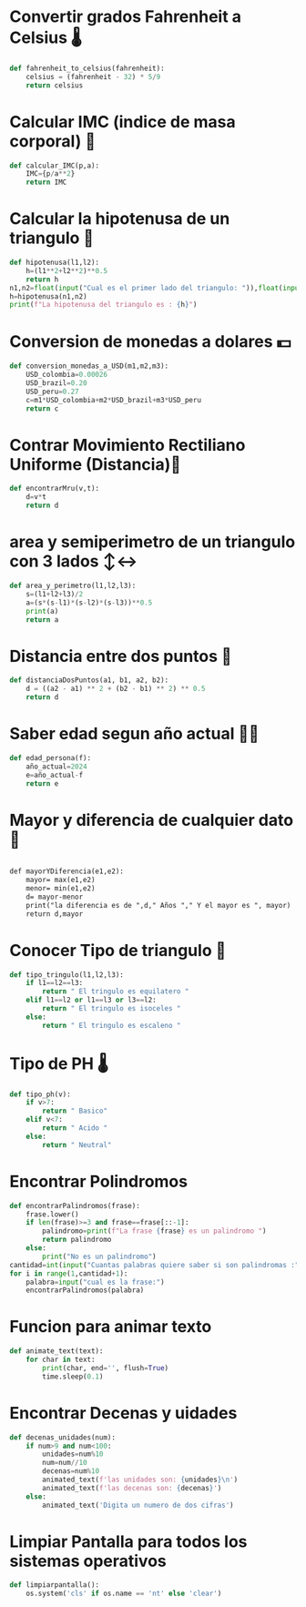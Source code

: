 # Convertir grados Fahrenheit a Celsius 🌡️
```py
def fahrenheit_to_celsius(fahrenheit):
    celsius = (fahrenheit - 32) * 5/9
    return celsius
````

# Calcular IMC (indice de masa corporal) 💪
```py
def calcular_IMC(p,a):
    IMC={p/a**2}
    return IMC
```
# Calcular la hipotenusa de un triangulo 📐
```py
def hipotenusa(l1,l2):
    h=(l1**2+l2**2)**0.5
    return h
n1,n2=float(input("Cual es el primer lado del triangulo: ")),float(input("Cual es el segundo lado del triangulo: "))
h=hipotenusa(n1,n2)
print(f"La hipotenusa del triangulo es : {h}")
````
# Conversion de monedas a dolares 💵
```py
def conversion_monedas_a_USD(m1,m2,m3):
    USD_colombia=0.00026
    USD_brazil=0.20
    USD_peru=0.27
    c=m1*USD_colombia+m2*USD_brazil+m3*USD_peru
    return c
````
# Contrar Movimiento Rectiliano Uniforme (Distancia)📏
```py
def encontrarMru(v,t):
    d=v*t
    return d
````
# area y semiperimetro de un triangulo con 3 lados ↕️↔️
```py
def area_y_perimetro(l1,l2,l3):
    s=(l1+l2+l3)/2
    a=(s*(s-l1)*(s-l2)*(s-l3))**0.5
    print(a)
    return a
````
# Distancia entre dos puntos 🧷
```py
def distanciaDosPuntos(a1, b1, a2, b2):
    d = ((a2 - a1) ** 2 + (b2 - b1) ** 2) ** 0.5
    return d
````
# Saber edad segun año actual 😶‍🌫️

```py
def edad_persona(f):
    año_actual=2024
    e=año_actual-f
    return e
````

# Mayor y diferencia de cualquier dato 🔣

```p

def mayorYDiferencia(e1,e2):
    mayor= max(e1,e2)
    menor= min(e1,e2)
    d= mayor-menor
    print("la diferencia es de ",d," Años "," Y el mayor es ", mayor)
    return d,mayor

````

# Conocer Tipo de triangulo 📐
```py
def tipo_tringulo(l1,l2,l3):
    if l1==l2==l3:
        return " El tringulo es equilatero "
    elif l1==l2 or l1==l3 or l3==l2:
        return " El tringulo es isoceles "
    else:
        return " El tringulo es escaleno "
````

# Tipo de PH 🌡️
```py
def tipo_ph(v):
    if v>7:
        return " Basico"
    elif v<7:
        return " Acido "
    else:
        return " Neutral"
````
# Encontrar Polindromos
```py
def encontrarPalindromos(frase):
    frase.lower()
    if len(frase)>=3 and frase==frase[::-1]:
        palindromo=print(f"La frase {frase} es un palindromo ")
        return palindromo 
    else:
        print("No es un palindromo")
cantidad=int(input("Cuantas palabras quiere saber si son palindromas :"))
for i in range(1,cantidad+1):
    palabra=input("cual es la frase:")
    encontrarPalindromos(palabra)
``````````
# Funcion para animar texto
```py
def animate_text(text):
    for char in text:
        print(char, end='', flush=True)
        time.sleep(0.1)
``````

# Encontrar Decenas y uidades
```py
def decenas_unidades(num):
    if num>9 and num<100:
        unidades=num%10
        num=num//10
        decenas=num%10
        animated_text(f'las unidades son: {unidades}\n')
        animated_text(f'las decenas son: {decenas}')
    else:
        animated_text('Digita un numero de dos cifras')
``````
# Limpiar Pantalla para todos los sistemas operativos
```py
def limpiarpantalla():
    os.system('cls' if os.name == 'nt' else 'clear')
````
